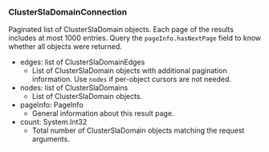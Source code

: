 ### ClusterSlaDomainConnection
Paginated list of ClusterSlaDomain objects. Each page of the results includes at most 1000 entries. Query the `pageInfo.hasNextPage` field to know whether all objects were returned.

- edges: list of ClusterSlaDomainEdges
  - List of ClusterSlaDomain objects with additional pagination information. Use `nodes` if per-object cursors are not needed.
- nodes: list of ClusterSlaDomains
  - List of ClusterSlaDomain objects.
- pageInfo: PageInfo
  - General information about this result page.
- count: System.Int32
  - Total number of ClusterSlaDomain objects matching the request arguments.
